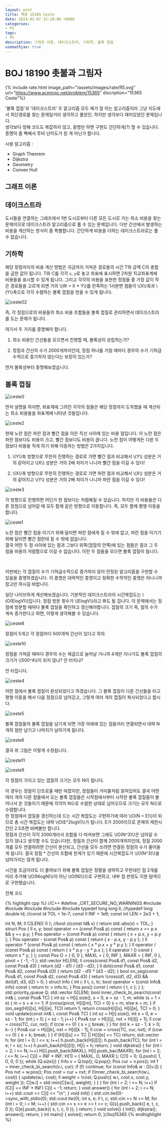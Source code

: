 ```yaml
---
layout: post
title: 백준 15365 Ceste
date: 2024-02-07 15:20:00 +0900
categories:
- PS
tags:
- PS
description: 그래프 이론, 데이크스트라, 기하학, 볼록 껍질
usemathjax: true
---
```


# BOJ 18190 촛불과 그림자

{% include rate.html image_path="/assets/images/rate/R5.svg" url="https://www.acmicpc.net/problem/15365" discription="15365 Ceste"%}

'볼록 껍질'과 '데이크스트라' 두 알고리즘 모두 제가 잘 아는 알고리즘이라 그냥 지도에서 최단경로를 찾는 문제일거라 생각하고 풀었던, 하지만 생각보다 재미있었던 문제입니다. <br/>생각보다 정해 코드도 복잡하지 않고, 증명만 하면 구현도 간단하게(?) 할 수 있습니다. 증명이 좀 빡쎄서 루비 난이도가 된 게 아닌가 합니다.

사용 알고리즘 :
- Graph Theorem
- Dijkstra
- Geometry
- Convex Hull

## 그래프 이론
## 데이크스트라

도시들을 연결하는 그래프에서 1번 도시로부터 다른 모든 도시로 가는 최소 비용을 찾는 문제이므로 데이크스트라 알고리즘으로 풀 수 있는 문제입니다. 다만 간선에서 발생하는 비용을 계산하는 방식이 좀 특별합니다. 간단하게 비용을 더하는 데이크스트라로는 풀 수 없습니다.

## 기하학

해당 정점까지의 비용 계산 방법은 지금까지 거쳐온 경로들의 시간 T와 금액 C의 총합을 곱한 값이 됩니다. T와 C를 각각 `x`, `y`로 놓고 좌표에 표시하면 2차원 직교좌표계에 비용들을 표시할 수 있게 됩니다. 그리고 각각의 비용을 표현한 정점들 중 가장 값이 작은 경로들을 고르게 되면 거의 \\(W = X * Y\\)를 만족하는 1사분면 점들이 \\(X\\)축과 \\(Y\\)축으로 각각 수렴하는 볼록 껍질을 얻을 수 있게 됩니다.

![ceste02](/assets/images/2024-02-07-ceste/ceste02.jpg)

즉, 각 정점으로의 비용들의 최소 비용 조합들을 볼록 껍질로 관리하면서 데이크스트라를 도는 문제가 됩니다.

여기서 두 가지를 증명해야 합니다.

1. 최소 비용인 간선들을 모으면서 진행할 때, 볼록성이 성립하는가?

2. 정점과 간선의 수가 2000개까지인데, 정점 하나를 거칠 때마다 경우의 수가 기하급수적으로 증가하지 않는다는 보장이 있는가?

먼저 볼록성부터 증명해보겠습니다.

## 볼록 껍질

![ceste0](/assets/images/2024-02-07-ceste/ceste0.jpg)

먼저 설명을 하자면, 좌표계에 그려진 각각의 점들은 해당 정점까지 도착했을 때 계산되는 최소 비용들을 좌표계에 나타낸 것들입니다.

![ceste2](/assets/images/2024-02-07-ceste/ceste2.jpg)

현재 노란 점은 파란 점과 빨간 점을 이은 직선 사이에 있는 비용 점입니다. 이 노란 점은 파란 점보다도 비용이 크고, 빨간 점보다도 비용이 큽니다. 노란 점이 어떻게든 다른 두 점보다 비용을 적게 하기 위해 이동하는 방법은 2가지입니다.

1. \\(Y\\)축 방향으로 무한히 진행하는 경로로 가면 빨간 점과 비교해서 \\(Y\\) 성분은 거의 같아지고 \\(X\\) 성분은 거의 2배 차이가 나니까 빨간 점을 이길 수 있다!

1. \\(X\\)축 방향으로 무한히 진행하는 경로로 가면 파란 점과 비교해서 \\(X\\) 성분은 거의 같아지고 \\(Y\\) 성분은 거의 2배 차이가 나니까 파란 점을 이길 수 있다!

![ceste3](/assets/images/2024-02-07-ceste/ceste3.jpg)

각 방향으로 진행하면 어딘가 한 점보다는 저렴해질 수 있습니다. 하지만 각 비용들은 다른 정점으로 넘어갈 때 모두 함께 같은 방향으로 이동합니다. 즉, 모두 함께 평행 이동을 합니다.

![ceste1](/assets/images/2024-02-07-ceste/ceste1.jpg)

노란 점은 빨간 점을 이기기 위해 달리면 파란 점에게 질 수 밖에 없고, 파란 점을 이기기 위해 달리면 빨간 점한테 질 수 밖에 없습니다. <br/>결국 어떤 두 점 사이에 있는 점과 그보다 위쪽(껍질의 안쪽)에 있는 점들은 결코 그 두 점을 비용의 저렴함으로 이길 수 없습니다. 이런 두 점들을 모으면 볼록 껍질이 됩니다.

<br/>

이번에는 각 껍질의 수가 기하급수적으로 증가하지 않아 안정된 알고리즘을 구현할 수 있음을 증명하겠습니다. 이 증명은 대략적인 증명이고 정확한 수학적인 중명은 아니니까 참고만 하시길 바랍니다.

일단 나이브하게 계산해보겠습니다. 기본적인 데이크스트라의 시간복잡도는 \\(O(ElogV)\\)입니다. 정점 방문 횟수가 \\(ElogV\\)라고 봐도 될 겁니다. 이 문제에서는 정점에 방문할 때마다 볼록 껍질을 확인하고 갱신해야합니다. 껍질의 크기 즉, 점의 수가 계속 증가한다고 하면, 이렇게 생각해볼 수 있습니다.

![ceste8](/assets/images/2024-02-07-ceste/ceste8.jpg)

정점이 5개고 각 정점마다 500개씩 간선이 있다고 하자.

![ceste10](/assets/images/2024-02-07-ceste/ceste10.jpg)

정점을 거쳐갈 때마다 경우의 수는 제곱으로 늘어날 거니까 4개만 지나가도 볼록 껍질의 크기가 \\(500^4\\)이 되지 않냐? 안 터지냐?

안 터집니다.

![ceste4](/assets/images/2024-02-07-ceste/ceste4.jpg)

어떤 점에서 볼록 껍질이 완성되었다고 하겠습니다. 그 볼록 껍질이 다른 간선들을 타고 평행 이동을 해서 다음 정점으로 넘어갔고, 그렇게 여러 개의 껍질이 복사되었다고 합시다. 

![ceste5](/assets/images/2024-02-07-ceste/ceste5.jpg)

볼록 껍질들의 볼록 껍질을 남기게 되면 가장 아래에 있는 점들끼리 연결되면서 대략 N개의 점만 남기고 나머지가 날아가게 됩니다.

![ceste6](/assets/images/2024-02-07-ceste/ceste6.jpg)

결국 위 그림은 이렇게 수정됩니다.

![ceste11](/assets/images/2024-02-07-ceste/ceste11.jpg)

![ceste9](/assets/images/2024-02-07-ceste/ceste9.jpg)

각 정점이 가지고 있는 껍질의 크기는 모두 N이 됩니다.

이 경우는 정점이 단조로울 때만 따졌지만, 정점들이 거미줄처럼 얽혀있어도 결국 어떤 여러 개의 다른 점들에서 오는 볼록 껍질들은 시작점에서부터 시작한 볼록 껍질들이 불어나서 온 것들이기 때문에 각각이 N으로 수렴한 상태로 넘어오므로 크기는 모두 N으로 수렴합니다. <br/>한 정점에서 껍질을 갱신하는데 드는 시간 복잡도는 구현하기에 따라 \\(O(N = E)\\)이 되므로 총 시간 복잡도는 대락 \\(O(E^2logV)\\)가 됩니다. E가 2000이므로 문제의 제한시간인 2.5초면 비벼볼만 합니다. <br/>정점과 간선이 각각 2000개라서 조합을 다 따져보면 그래도 \\(O(N^3)\\)은 넘어갈 수 있지 않냐고 생각할 수도 있습니다만, 정점과 간선이 함께 2000개까지인데, 정점 2000개를 모두 연결하려면 간선이 분산되고, 간선을 모두 쓰려면 연결된 정점의 수가 줄어들게 됩니다. 결국 정점 * 간선의 조합에 한계가 있기 때문에 시간복잡도가 \\(O(N^3)\\)을 넘어가지는 않게 됩니다.

시간을 조금이라도 더 줄여보기 위해 볼록 껍질은 정렬을 생략하고 무한대인 점 2개를 미리 추가해 \\(O(NlogN)\\)이 아닌 \\(O(N)\\)으로 구현하고, 내부 점 판정도 이분 탐색으로 구현했습니다.

전체 코드

{% highlight cpp %}
//C++
#define _CRT_SECURE_NO_WARNINGS
#include <iostream>
#include <algorithm>
#include <vector>
#include <queue>
#include <cmath>
typedef long long ll;
//typedef long double ld;
//const ld TOL = 1e-7;
const ll INF = 1e9;
const int LEN = 2e3 + 1;

int N, M;
ll C[LEN]{ 0 };
//bool z(const ld& x) { return std::abs(x) < TOL; }
struct Pos {
    ll x, y;
    bool operator == (const Pos& p) const { return x == p.x && y == p.y; }
    Pos operator + (const Pos& p) const { return { x + p.x, y + p.y }; }
    Pos operator - (const Pos& p) const { return { x - p.x, y - p.y }; }
    ll operator * (const Pos& p) const { return { x * p.x + y * p.y }; }
    ll operator / (const Pos& p) const { return { x * p.y - y * p.x }; }
    ll operator ! () const { return x * y; }
};
const Pos O = { 0, 0 }, MAXL = { 0, INF }, MAXR = { INF, 0 }, pivot = { -1, -1 };
std::vector<Pos> H[LEN];
ll cross(const Pos& d1, const Pos& d2, const Pos& d3) { return (d2 - d1) / (d3 - d2); }
ll dot(const Pos& d1, const Pos& d2, const Pos& d3) { return (d2 - d1) * (d3 - d2); }
bool on_seg(const Pos& d1, const Pos& d2, const Pos& d3) {
    return !cross(d1, d2, d3) && dot(d1, d3, d2) > 0;
}
struct Info {
    int i;
    ll t, c, tc;
    bool operator < (const Info& info) const { return tc > info.tc; }
    Pos pos() const { return { t, c }; }
};
std::priority_queue<Info> Q;
std::vector<Info> G[LEN];
bool inner_check_bi_search(const int& i, const Pos& TC) {
    int sz = H[i].size(), s = 0, e = sz - 1, m;
    while (s + 1 < e) {
        m = s + e >> 1;
        if (cross(pivot, H[i][m], TC) < 0) s = m;
        else e = m;
    }
    if (on_seg(H[i][s], H[i][e], TC)) return 1;
    return cross(H[i][s], H[i][e], TC) > 0;
}
void update(const int& i, const Pos& TC) {
    int sz = H[i].size();
    int s = 0, e = sz - 1;
    for (int j = 0; j < sz - 1; j++) {
        Pos& cur = H[i][j], nxt = H[i][j + 1];
        ll ccw = cross(TC, cur, nxt);
        if (ccw <= 0) { s = j; break; }
    }
    for (int k = sz - 1; k > 0; k--) {
        Pos& cur = H[i][k], nxt = H[i][k - 1];
        ll ccw = cross(TC, cur, nxt);
        if (ccw >= 0) { e = k; break; }
    }
    if (H[i][s] == TC || H[i][e] == TC) return;
    std::vector<Pos> h;
    for (int l = 0; l <= s; l++) h.push_back(H[i][l]);
    h.push_back(TC);
    for (int l = e; l < sz; l++) h.push_back(H[i][l]);
    H[i] = h;
    return;
}
void dijkstra() {
    for (int i = 2; i <= N; i++) H[i].push_back(MAXL), H[i].push_bac(MAXR);
    for (int i = 2; i <= N; i++) C[i] = INF * INF;
    H[1] = { MAXL, O, MAXR };
    C[1] = 0;
    Q.push({ 1, 0, 0, 0 });
    while (Q.size()) {
        Info v = Q.top(); Q.pop();
        Pos cur = v.pos();
        int f = inner_check_bi_search(v.i, cur);
        if (f) continue;
        for (const Info& w : G[v.i]) {
            Pos nxt = w.pos();
            Pos cost = cur + nxt;
            if (!inner_check_bi_search(w.i, cost)) {
                update(w.i, cost);
                ll weight = !cost;
                Q.push({ w.i, cost.x, cost.y, weight });
                C[w.i] = std::min(C[w.i], weight);
            }
        }
    }
    for (int i = 2; i <= N; i++) if (C[i] == INF * INF) C[i] = -1;
    return;
}
void answer() { for (int i = 2; i <= N; i++) std::cout << C[i] << "\n"; }
void init() {
    std::cin.tie(0)->sync_with_stdio(0);
    std::cout.tie(0);
    int s, e;
    ll t, c;
    std::cin >> N >> M;
    for (int i = 0; i < M; i++) {
        std::cin >> s >> e >> t >> c;
        G[s].push_back({ e, t, c, 0 });
        G[e].push_back({ s, t, c, 0 });
    }
    return;
}
void solve() { init(); dijkstra(); answer(); return; }
int main() { solve(); return 0; }//boj15365
{% endhighlight %}
